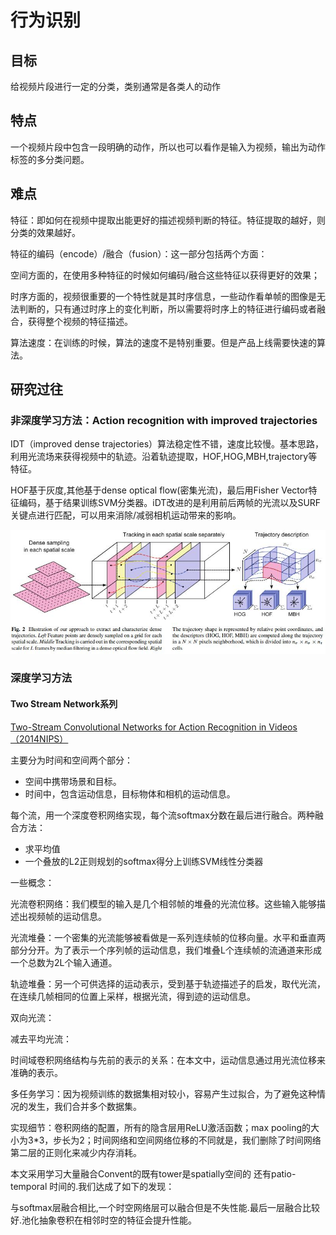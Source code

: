 # 行为识别

## **目标**

给视频片段进行一定的分类，类别通常是各类人的动作

## **特点**

一个视频片段中包含一段明确的动作，所以也可以看作是输入为视频，输出为动作标签的多分类问题。

## **难点**

特征：即如何在视频中提取出能更好的描述视频判断的特征。特征提取的越好，则分类的效果越好。

特征的编码（encode）/融合（fusion）：这一部分包括两个方面：

空间方面的，在使用多种特征的时候如何编码/融合这些特征以获得更好的效果；

时序方面的，视频很重要的一个特性就是其时序信息，一些动作看单帧的图像是无法判断的，只有通过时序上的变化判断，所以需要将时序上的特征进行编码或者融合，获得整个视频的特征描述。

算法速度：在训练的时候，算法的速度不是特别重要。但是产品上线需要快速的算法。

## **研究过往**

### 非深度学习方法：Action recognition with improved trajectories

IDT（improved dense trajectories）算法稳定性不错，速度比较慢。基本思路，利用光流场来获得视频中的轨迹。沿着轨迹提取，HOF,HOG,MBH,trajectory等特征。

HOF基于灰度,其他基于dense optical flow\(密集光流\)，最后用Fisher Vector特征编码，基于结果训练SVM分类器。iDT改进的是利用前后两帧的光流以及SURF关键点进行匹配，可以用来消除/减弱相机运动带来的影响。

![](/assets/import.png)

### **深度学习方法**

#### Two Stream Network系列

[Two-Stream Convolutional Networks for Action Recognition in Videos （2014NIPS）](https://arxiv.org/pdf/1406.2199.pdf)

主要分为时间和空间两个部分：

* 空间中携带场景和目标。
* 时间中，包含运动信息，目标物体和相机的运动信息。

每个流，用一个深度卷积网络实现，每个流softmax分数在最后进行融合。两种融合方法：

* 求平均值
* 一个叠放的L2正则规划的softmax得分上训练SVM线性分类器

一些概念：

光流卷积网络：我们模型的输入是几个相邻帧的堆叠的光流位移。这些输入能够描述出视频帧的运动信息。

光流堆叠：一个密集的光流能够被看做是一系列连续帧的位移向量。水平和垂直两部分分开。为了表示一个序列帧的运动信息，我们堆叠L个连续帧的流通道来形成一个总数为2L个输入通道。

轨迹堆叠：另一个可供选择的运动表示，受到基于轨迹描述子的启发，取代光流，在连续几帧相同的位置上采样，根据光流，得到迹的运动信息。

双向光流：

减去平均光流：

时间域卷积网络结构与先前的表示的关系：在本文中，运动信息通过用光流位移来准确的表示。

多任务学习：因为视频训练的数据集相对较小，容易产生过拟合，为了避免这种情况的发生，我们合并多个数据集。

实现细节：卷积网络的配置，所有的隐含层用ReLU激活函数；max pooling的大小为3\*3，步长为2；时间网络和空间网络位移的不同就是，我们删除了时间网络第二层的正则化来减少内存消耗。







本文采用学习大量融合Convent的既有tower是spatially空间的 还有patio-temporal 时间的.我们达成了如下的发现：

与softmax层融合相比,一个时空网络层可以融合但是不失性能.最后一层融合比较好.池化抽象卷积在相邻时空的特征会提升性能。

